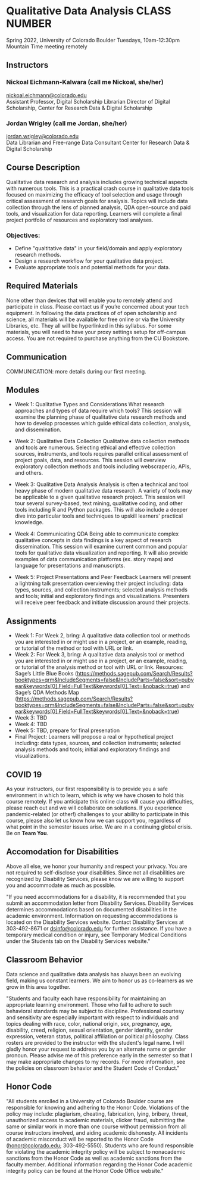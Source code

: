# Qualitative Data Analysis CLASS NUMBER
Spring 2022, University of Colorado Boulder
Tuesdays, 10am-12:30pm Mountain Time meeting remotely

## Instructors

### Nickoal Eichmann-Kalwara (call me Nickoal, she/her)
nickoal.eichmann@colorado.edu <br>
Assistant Professor, Digital Scholarship Librarian
Director of Digital Scholarship, Center for Research Data & Digital Scholarship

### Jordan Wrigley (call me Jordan, she/her)
jordan.wrigley@colorado.edu <br>
Data Librarian and Free-range Data Consultant
Center for Research Data & Digital Scholarship

## Course Description
Qualitative data research and analysis includes growing technical aspects with numerous tools. This is a practical crash course in qualitative data tools focused on maximizing the efficacy of tool selection and usage through critical assessment of research goals for analysis. Topics will include data collection through the lens of planned analysis, QDA open-source and paid tools, and visualization for data reporting. Learners will complete a final project portfolio of resources and exploratory tool analyses.

### Objectives:
- Define "qualtitative data" in your field/domain and apply exploratory research methods.
- Design a research workflow for your qualitative data project.
- Evaluate appropriate tools and potential methods for your data.

## Required Materials
None other than devices that will enable you to remotely attend and participate in class. Please contact us if you’re concerned about your tech equipment. In following the data practices of of open scholarship and science, all materials will be available for free online or via the University Libraries, etc. They all will be hyperlinked in this syllabus. For some materials, you will need to have your proxy settings setup for off-campus access. You are not required to purchase anything from the CU Bookstore.

## Communication
COMMUNICATION: more details during our first meeting.

## Modules 
- Week 1: Qualitative Types and Considerations
What research approaches and types of data require which tools? This session will examine the planning phase of qualitative data research methods and how to develop processes which guide ethical data collection, analysis, and dissemination.

- Week 2: Qualitative Data Collection
Qualitative data collection methods and tools are numerous. Selecting ethical and effective collection sources,  instruments, and tools requires parallel critical assessment of project goals, data, and resources. This session will overview exploratory collection methods and tools including webscraper.io, APIs, and others. 

- Week 3: Qualitative Data Analysis 
Analysis is often a technical and tool heavy phase of modern qualitative data research. A variety of tools may be applicable to a given qualitative research project. This session will tour several survey-based, text mining, qualitative coding, and other tools including R and Python packages. This will also include a deeper dive into particular tools and techniques to upskill learners' practical knowledge.
 
- Week 4: Communicating QDA
Being able to communicate complex qualitative concepts in data findings is a key aspect of research dissemination. This session will examine current common and popular tools for qualitative data visualization and reporting. It will also provide examples of data communication platforms (ex. story maps) and language for presentations and manuscripts. 

- Week 5: Project Presentations and Peer Feedback
Learners will present a lightning talk presentation overviewing their project including: data types, sources, and collection instruments; selected analysis methods and tools; initial and exploratory findings and visualizations. Presenters will receive peer feedback and initiate discussion around their projects. 

## Assignments
- Week 1: For Week 2, bring: A qualitative data collection tool or methods you are interested in or might use in a project, **or** an example, reading, or tutorial of the method or tool with URL or link.
- Week 2: For Week 3, bring: A qualitative data analysis tool or method you are interested in or might use in a project, **or** an example, reading, or tutorial of the analysis method or tool with URL or link. Resources: Sage’s Little Blue Books (https://methods.sagepub.com/Search/Results?booktypes=qrm&IncludeSegments=false&IncludeParts=false&sort=pubyear&keywords[0].Field=FullText&keywords[0].Text=&noback=true) and Sage’s QDA Methods Map (https://methods.sagepub.com/Search/Results?booktypes=qrm&IncludeSegments=false&IncludeParts=false&sort=pubyear&keywords[0].Field=FullText&keywords[0].Text=&noback=true)
- Week 3: TBD
- Week 4: TBD
- Week 5: TBD, prepare for final presenation
- Final Project: Learners will propose a real or hypothetical project including: data types, sources, and collection instruments; selected analysis methods and tools; initial and exploratory findings and visualizations. 

## COVID 19
As your instructors, our first responsibility is to provide you a safe environment in which to learn, which is why we have chosen to hold this course remotely. If you anticipate this online class will cause you difficulties, please reach out and we will collaborate on solutions. If you experience pandemic-related (or other!) challenges to your ability to participate in this course, please also let us know how we can support you, regardless of what point in the semester issues arise. We are in a continuing global crisis. Be on **Team You**.

## Accomodation for Disabilities
Above all else, we honor your humanity and respect your privacy. You are not required to self-disclose your disabilities. Since not all disabilities are recognized by Disability Services, please know we are willing to support you and accommodate as much as possible.

"If you need accommodations for a disability, it is recommended that you submit an accommodation letter from Disability Services. Disability Services determines accommodations based on documented disabilities in the academic environment.  Information on requesting accommodations is located on the Disability Services website. Contact Disability Services at 303-492-8671 or dsinfo@colorado.edu for further assistance.  If you have a temporary medical condition or injury, see Temporary Medical Conditions under the Students tab on the Disability Services website."

## Classroom Behavior
Data science and qualitative data analysis has always been an evolving field, making us constant learners. We aim to honor us as co-learners as we grow in this area together.

"Students and faculty each have responsibility for maintaining an appropriate learning environment. Those who fail to adhere to such behavioral standards may be subject to discipline. Professional courtesy and sensitivity are especially important with respect to individuals and topics dealing with race, color, national origin, sex, pregnancy, age, disability, creed, religion, sexual orientation, gender identity, gender expression, veteran status, political affiliation or political philosophy.  Class rosters are provided to the instructor with the student's legal name. I will gladly honor your request to address you by an alternate name or gender pronoun. Please advise me of this preference early in the semester so that I may make appropriate changes to my records.  For more information, see the policies on classroom behavior and the Student Code of Conduct."

## Honor Code
"All students enrolled in a University of Colorado Boulder course are responsible for knowing and adhering to the Honor Code. Violations of the policy may include: plagiarism, cheating, fabrication, lying, bribery, threat, unauthorized access to academic materials, clicker fraud, submitting the same or similar work in more than one course without permission from all course instructors involved, and aiding academic dishonesty. All incidents of academic misconduct will be reported to the Honor Code (honor@colorado.edu; 303-492-5550). Students who are found responsible for violating the academic integrity policy will be subject to nonacademic sanctions from the Honor Code as well as academic sanctions from the faculty member. Additional information regarding the Honor Code academic integrity policy can be found at the Honor Code Office website."
